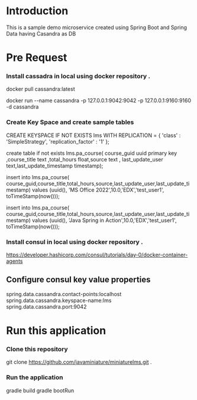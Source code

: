 # Introduction

This is a sample demo microservice created using Spring Boot and Spring Data having Casandra as DB 

# Pre Request 

### Install cassadra in local using docker repository .

docker pull cassandra:latest

docker run --name cassandra -p 127.0.0.1:9042:9042 -p 127.0.0.1:9160:9160   -d cassandra

### Create Key Space and create sample tables 

CREATE KEYSPACE IF NOT EXISTS lms WITH REPLICATION = { 'class' : 'SimpleStrategy', 'replication_factor' : '1' };

create table if not exists lms.pa_course( course_guid uuid primary key ,course_title text ,total_hours float,source text , last_update_user text,last_update_timestamp timestamp);

insert into lms.pa_course( course_guid,course_title,total_hours,source,last_update_user,last_update_timestamp)
values (uuid(), 'MS Office 2022',10.0,'EDX','test_user1', toTimeStamp(now()));

insert into lms.pa_course( course_guid,course_title,total_hours,source,last_update_user,last_update_timestamp)
values (uuid(), 'Java Spring in Action',10.0,'EDX','test_user1', toTimeStamp(now()));

### Install consul in local using docker repository .

https://developer.hashicorp.com/consul/tutorials/day-0/docker-container-agents

## Configure consul key value properties


spring.data.cassandra.contact-points:localhost
spring.data.cassandra.keyspace-name:lms
spring.data.cassandra.port:9042

# Run this application 

### Clone this repository

git clone https://github.com/javaminiature/miniaturelms.git .

### Run the application 

gradle build 
gradle bootRun
